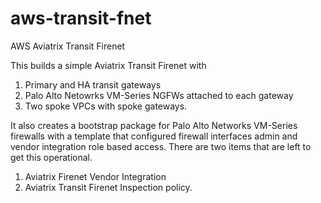 # aws-transit-fnet
AWS Aviatrix Transit Firenet

This builds a simple Aviatrix Transit Firenet with

1. Primary and HA transit gateways 
2. Palo Alto Netowrks VM-Series NGFWs attached to each gateway
3. Two spoke VPCs with spoke gateways.

It also creates a bootstrap package for Palo Alto Networks VM-Series firewalls with a template that configured firewall interfaces admin and vendor integration role based access.
There are two items that are left to get this operational.

1. Aviatrix Firenet Vendor Integration
2. Aviatrix Transit Firenet Inspection policy.
